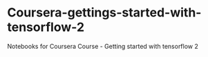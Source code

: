 # Coursera-gettings-started-with-tensorflow-2
Notebooks for Coursera Course - Getting started with tensorflow 2
